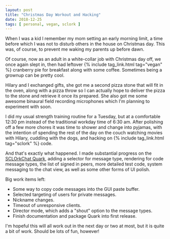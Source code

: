 ```yaml
---
layout: post
title: "Christmas Day Workout and Hacking"
date: 2018-12-25
tags: [ personal, vegan, sclork ]
---
```


When I was a kid I remember my mom setting an early morning limit, a time before
which I was not to disturb others in the house on Christmas day. This was, of
course, to prevent me waking my parents up before dawn.

Of course, now as an adult in a white-collar job with Christmas day off, we
once again slept in, then had leftover {% include tag_link.html tag="vegan" %}
cranberry pie for breakfast along with some coffee. Sometimes being a grownup
can be pretty cool.

Hilary and I exchanged gifts, she got me a second pizza stone that will fit in
the oven, along with a pizza throw so I can actually hope to deliver the pizza
to the stone and retrieve it once its prepared. She also got me some awesome
binaural field recording microphones which I'm planning to experiment with soon.

I did my usual strength training routine for a Tuesday, but at a comfortable
12:30 pm instead of the traditional workday time of 6:30 am. After polishing
off a few more chores it was time to shower and change into pyjamas, with the
intention of spending the rest of the day on the couch watching movies with
Hilary, cuddling with the dogs, and hacking on
{% include tag_link.html tag="sclork" %} code.

And that's exactly what happened. I made substantial progress on the
[SCLOrkChat Quark](https://github.com/lnihlen/SCLOrkChat), adding a selector
for message type, rendering for code message types, the list of signed in peers,
more detailed test code, system messaging to the chat view, as well as some
other forms of UI polish.

Big work items left:

  * Some way to copy code messages into the GUI paste buffer.
  * Selected targeting of users for private messages.
  * Nickname changes.
  * Timeout of unresponsive clients.
  * Director mode, which adds a "shout" option to the message types.
  * Finish documentation and package Quark into first release.

I'm hopeful this will all work out in the next day or two at most, but it is
quite a bit of work. Should be lots of fun, however!

